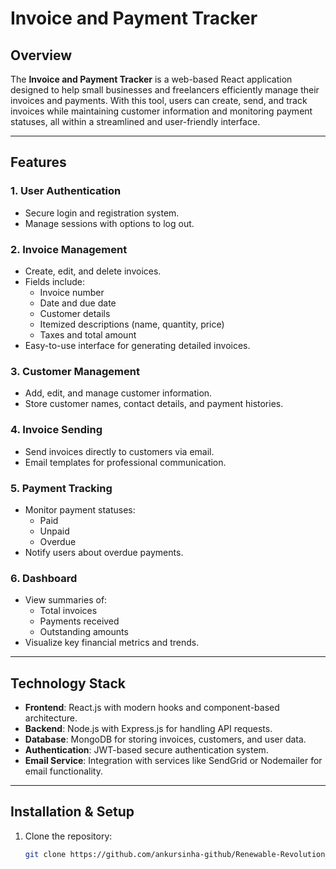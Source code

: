 # Invoice and Payment Tracker

## Overview

The **Invoice and Payment Tracker** is a web-based React application designed to help small businesses and freelancers efficiently manage their invoices and payments. With this tool, users can create, send, and track invoices while maintaining customer information and monitoring payment statuses, all within a streamlined and user-friendly interface.

---

## Features

### 1. User Authentication
- Secure login and registration system.
- Manage sessions with options to log out.

### 2. Invoice Management
- Create, edit, and delete invoices.
- Fields include:
  - Invoice number
  - Date and due date
  - Customer details
  - Itemized descriptions (name, quantity, price)
  - Taxes and total amount
- Easy-to-use interface for generating detailed invoices.

### 3. Customer Management
- Add, edit, and manage customer information.
- Store customer names, contact details, and payment histories.

### 4. Invoice Sending
- Send invoices directly to customers via email.
- Email templates for professional communication.

### 5. Payment Tracking
- Monitor payment statuses:
  - Paid
  - Unpaid
  - Overdue
- Notify users about overdue payments.

### 6. Dashboard
- View summaries of:
  - Total invoices
  - Payments received
  - Outstanding amounts
- Visualize key financial metrics and trends.

---

## Technology Stack

- **Frontend**: React.js with modern hooks and component-based architecture.
- **Backend**: Node.js with Express.js for handling API requests.
- **Database**: MongoDB for storing invoices, customers, and user data.
- **Authentication**: JWT-based secure authentication system.
- **Email Service**: Integration with services like SendGrid or Nodemailer for email functionality.

---

## Installation & Setup

1. Clone the repository:
   ```bash
   git clone https://github.com/ankursinha-github/Renewable-Revolution_015.git
